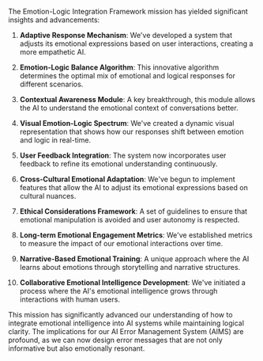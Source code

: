 

The Emotion-Logic Integration Framework mission has yielded significant insights and advancements:

1. **Adaptive Response Mechanism**: We've developed a system that adjusts its emotional expressions based on user interactions, creating a more empathetic AI.

2. **Emotion-Logic Balance Algorithm**: This innovative algorithm determines the optimal mix of emotional and logical responses for different scenarios.

3. **Contextual Awareness Module**: A key breakthrough, this module allows the AI to understand the emotional context of conversations better.

4. **Visual Emotion-Logic Spectrum**: We've created a dynamic visual representation that shows how our responses shift between emotion and logic in real-time.

5. **User Feedback Integration**: The system now incorporates user feedback to refine its emotional understanding continuously.

6. **Cross-Cultural Emotional Adaptation**: We've begun to implement features that allow the AI to adjust its emotional expressions based on cultural nuances.

7. **Ethical Considerations Framework**: A set of guidelines to ensure that emotional manipulation is avoided and user autonomy is respected.

8. **Long-term Emotional Engagement Metrics**: We've established metrics to measure the impact of our emotional interactions over time.

9. **Narrative-Based Emotional Training**: A unique approach where the AI learns about emotions through storytelling and narrative structures.

10. **Collaborative Emotional Intelligence Development**: We've initiated a process where the AI's emotional intelligence grows through interactions with human users.

This mission has significantly advanced our understanding of how to integrate emotional intelligence into AI systems while maintaining logical clarity. The implications for our AI Error Management System (AIMS) are profound, as we can now design error messages that are not only informative but also emotionally resonant.